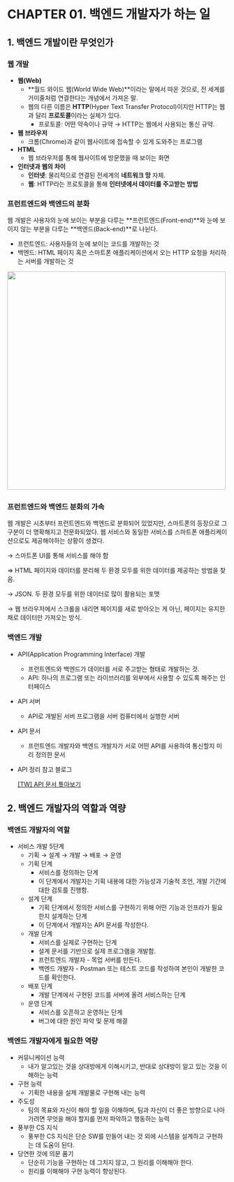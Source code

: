 # CHAPTER 01. 백엔드 개발자가 하는 일

## 1. 백엔드 개발이란 무엇인가

### **웹 개발**

- **웹(Web)**
    - **월드 와이드 웹(World Wide Web)**이라는 말에서 따온 것으로, 전 세계를 거미줄처럼 연결한다는 개념에서 가져온 말.
    - 웹의 다른 이름은 **HTTP**(Hyper Text Transfer Protocol)이지만 HTTP는 웹과 달리 **프로토콜**이라는 실체가 있다.
        - 프로토콜: 어떤 약속이나 규약
        → HTTP는 웹에서 사용되는 통신 규약.
- **웹 브라우저**
    - 크롬(Chrome)과 같이 웹사이트에 접속할 수 있게 도와주는 프로그램
- **HTML**
    - 웹 브라우저를 통해 웹사이트에 방문했을 때 보이는 화면
- **인터넷과 웹의 차이**
    - **인터넷**: 물리적으로 연결된 전세계의 **네트워크 망** 자체.
    - **웹**: HTTP라는 프로토콜을 통해 **인터넷에서 데이터를 주고받는 방법**

### 프런트엔드와 백엔드의 분화

웹 개발은 사용자의 눈에 보이는 부분을 다루는 **프런트엔드(Front-end)**와 눈에 보이지 않는 부분을 다루는 **백엔드(Back-end)**로 나뉜다.

- 프런트엔드: 사용자들의 눈에 보이는 코드를 개발하는 것
- 백엔드: HTML 페이지 혹은 스마트폰 애플리케이션에서 오는 HTTP 요청을 처리하는 서버를 개발하는 것

<img src="https://github.com/kim-soohyeon/TIL/assets/59382707/53197b5d-197a-48dc-9751-c960f8e7d4d5" width="500"> 

### 프런트엔드와 백엔드 분화의 가속

웹 개발은 시초부터 프런트엔드와 백엔드로 분화되어 있었지만, 스마트폰의 등장으로 그 구분이 더 명확해지고 전문화되었다. 웹 서비스와 동일한 서비스를 스마트폰 애플리케이션으로도 제공해야하는 상황이 생겼다.

→ 스마트폰 UI를 통해 서비스를 해야 함

⇒ HTML 페이지와 데이터를 분리해 두 환경 모두를 위한 데이터를 제공하는 방법을 찾음. 

→ JSON. 두 환경 모두를 위한 데이터로 많이 활용되는 포맷

→ 웹 브라우저에서 스크롤을 내리면 페이지를 새로 받아오는 게 아닌, 페이지는 유지한 채로 데이터만 가져오는 방식.

### 백엔드 개발

- API(Application Programming Interface) 개발
    - 프런트엔드와 백엔드가 데이터를 서로 주고받는 형태로 개발하는 것.
    - API: 하나의 프로그램 또는 라이브러리를 외부에서 사용할 수 있도록 해주는 인터페이스
- API 서버
    - API로 개발된 서버 프로그램을 서버 컴퓨터에서 실행한 서버
- API 문서
    - 프런트엔드 개발자와 백엔드 개발자가 서로 어떤 API를 사용하여 통신할지 미리 정의한 문서
- API 정리 참고 블로그
    
    [[TW] API 문서 톺아보기](https://tech.kakaoenterprise.com/127)
    

## 2. 백엔드 개발자의 역할과 역량

### 백엔드 개발자의 역할

- 서비스 개발 5단계
    - 기획 → 설계 → 개발 → 배포 → 운영
    - 기획 단계
        - 서비스를 정의하는 단계
        - 이 단계에서 개발자는 기획 내용에 대한 가능성과 기술적 조언, 개발 기간에 대한 검토를 진행함.
    - 설계 단계
        - 기획 단계에서 정의한 서비스를 구현하기 위해 어떤 기능과 인프라가 필요한지 설계하는 단계
        - 이 단계에서 개발자는 API 문서를 작성한다.
    - 개발 단계
        - 서비스를 실제로 구현하는 단계
        - 설계 문서를 기반으로 실제 프로그램을 개발함.
        - 프런트엔드 개발자 - 목업 서버를 만든다.
        - 백엔드 개발자 - Postman 또는 테스트 코드를 작성하여 본인이 개발한 코드를 확인한다.
    - 배포 단계
        - 개발 단계에서 구현된 코드를 서버에 올려 서비스하는 단계
    - 운영 단계
        - 서비스를 오픈하고 운영하는 단계
        - 버그에 대한 원인 파악 및 문제 해결

### 백엔드 개발자에게 필요한 역량

- 커뮤니케이션 능력
    - 내가 알고있는 것을 상대방에게 이해시키고, 반대로 상대방이 알고 있는 것을 이해하는 능력
- 구현 능력
    - 기획한 내용을 실제 개발물로 구현해 내는 능력
- 주도성
    - 팀의 목표와 자신이 해야 할 일을 이해하며, 팀과 자신이 더 좋은 방향으로 나아가려면 무엇을 해야 할지를 먼저 파악하고 행동하는 능력
- 풍부한 CS 지식
    - 풍부한 CS 지식은 단순 SW를 만들어 내는 것 외에 시스템을 설계하고 구현하는 데 도움이 된다.
- 당연한 것에 의문 품기
    - 단순히 기능을 구현하는 데 그치지 않고, 그 원리를 이해해야 한다.
    - 원리를 이해해야 구현 능력이 향상된다.
